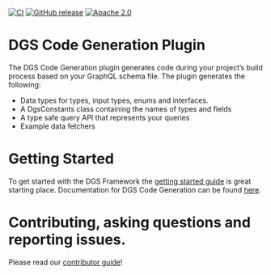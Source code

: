 [![CI](https://github.com/Netflix/dgs-codegen/actions/workflows/ci.yml/badge.svg)](https://github.com/Netflix/dgs-codegen/actions/workflows/ci.yml)
[![GitHub release](https://img.shields.io/github/v/release/Netflix/dgs-codegen.svg)](https://GitHub.com/Netflix/dgs-framework/releases)
[![Apache 2.0](https://img.shields.io/github/license/nebula-plugins/gradle-netflixoss-project-plugin.svg)](http://www.apache.org/licenses/LICENSE-2.0)

# DGS Code Generation Plugin

The DGS Code Generation plugin generates code during your project’s build process based on your GraphQL schema file. The
plugin generates the following:

* Data types for types, input types, enums and interfaces.
* A DgsConstants class containing the names of types and fields
* A type safe query API that represents your queries
* Example data fetchers

# Getting Started

To get started with the DGS Framework the [getting started guide](https://netflix.github.io/dgs/getting-started/) is
great starting place. Documentation for DGS Code Generation can be
found [here](https://netflix.github.io/dgs/generating-code-from-schema/).

# Contributing, asking questions and reporting issues.

Please read our [contributor guide](CONTRIBUTING.md)!



